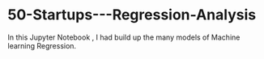 # 50-Startups---Regression-Analysis
In this Jupyter Notebook , I had build up the many models of Machine learning Regression.
